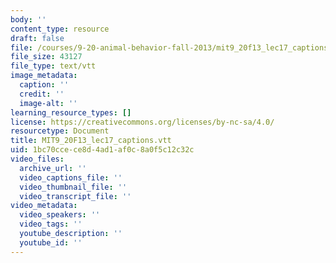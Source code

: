 ```yaml
---
body: ''
content_type: resource
draft: false
file: /courses/9-20-animal-behavior-fall-2013/mit9_20f13_lec17_captions.vtt
file_size: 43127
file_type: text/vtt
image_metadata:
  caption: ''
  credit: ''
  image-alt: ''
learning_resource_types: []
license: https://creativecommons.org/licenses/by-nc-sa/4.0/
resourcetype: Document
title: MIT9_20F13_lec17_captions.vtt
uid: 1bc70cce-ce8d-4ad1-af0c-8a0f5c12c32c
video_files:
  archive_url: ''
  video_captions_file: ''
  video_thumbnail_file: ''
  video_transcript_file: ''
video_metadata:
  video_speakers: ''
  video_tags: ''
  youtube_description: ''
  youtube_id: ''
---
```

